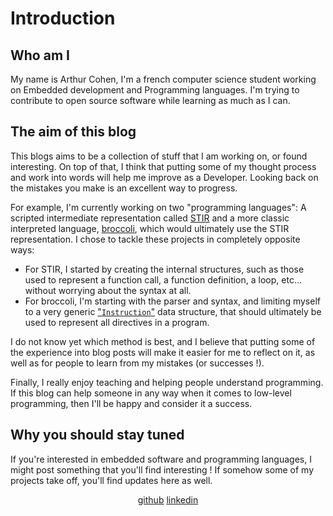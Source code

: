 # Introduction

## Who am I

My name is Arthur Cohen, I'm a french computer science student working on Embedded
development and Programming languages. I'm trying to contribute to open source software
while learning as much as I can.

## The aim of this blog

This blogs aims to be a collection of stuff that I am working on, or found interesting. On
top of that, I think that putting some of my thought process and work into words will help
me improve as a Developer. Looking back on the mistakes you make is an excellent way to
progress.

For example, I'm currently working on two "programming languages": A scripted intermediate
representation called [STIR](https://github.com/cohenarthur/stir) and a more classic
interpreted language, [broccoli](https://github.com/cohenarthur/broccoli), which would
ultimately use the STIR representation. I chose to tackle these projects in completely
opposite ways:

- For STIR, I started by creating the internal structures, such as those used to represent
a function call, a function definition, a loop, etc... without worrying about the syntax
at all.
- For broccoli, I'm starting with the parser and syntax, and limiting myself to a very
generic ["`Instruction`"](https://github.com/CohenArthur/broccoli/blob/master/src/instruction/mod.rs)
data structure, that should ultimately be used to represent all directives in a program.

I do not know yet which method is best, and I believe that putting some of the experience
into blog posts will make it easier for me to reflect on it, as well as for people to
learn from my mistakes (or successes !).

Finally, I really enjoy teaching and helping people understand programming. If this blog
can help someone in any way when it comes to low-level programming, then I'll be happy
and consider it a success.

## Why you should stay tuned

If you're interested in embedded software and programming languages, I might post something
that you'll find interesting ! If somehow some of my projects take off, you'll find updates
here as well.




<p align="center">
    <a href=https://github.com/cohenarthur>github</a>
    <a href=https://www.linkedin.com/in/arthur-cohen-2b15b5175/>linkedin</a>
</p>
